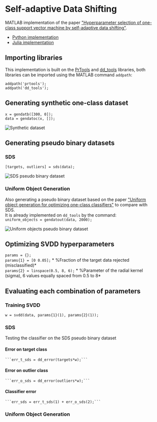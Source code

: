# Self-adaptive Data Shifting

MATLAB implementation of the paper ["Hyperparameter selection of one-class support vector machine by self-adaptive data shifting"](https://www.sciencedirect.com/science/article/pii/S0031320317303564).

* [Python implementation](https://github.com/bzantium/OCSVM-hyperparameter-selection)
* [Julia implementation](https://github.com/englhardt/SVDD.jl/blob/master/src/init_strategies/strategies_gamma.jl)

## Importing libraries

This implementation is built on the [PrTools](http://prtools.tudelft.nl/) and [dd_tools](https://www.tudelft.nl/ewi/over-de-faculteit/afdelingen/intelligent-systems/pattern-recognition-bioinformatics/pattern-recognition-laboratory/data-and-software/dd-tools/) libraries, both libraries can be imported using the MATLAB command ```addpath```:

```addpath('prtools');``` </br>
```addpath('dd_tools');```

## Generating synthetic one-class dataset
```x = gendatb([300, 0]);``` </br>
```data = gendatoc(x, []);```

![Synthetic dataset](/Figs/original.png)


## Generating pseudo binary datasets

### SDS
```[targets, outliers] = sds(data);```

![SDS pseudo binary dataset](/Figs/sds.png)

### Uniform Object Generation
Also generating a pseudo binary dataset based on the paper ["Uniform object generation for optimizing one-class classifiers"](https://dl.acm.org/doi/10.5555/944790.944809) to compare with SDS.<br/>
It is already implemented on ```dd_tools``` by the command:<br/>
```uniform_objects = gendatout(data, 2000);```

![Uniform objects pseudo binary dataset](/Figs/uo.png)


## Optimizing SVDD hyperparameters
```params = {};``` <br/>
```params{1} = [0 0.05];``` * %Fraction of the target data rejected (misclassified)* <br/>
```params{2} = linspace(0.5, 8, 6);``` * %Parameter of the radial kernel (sigma), 6 values equally spaced from 0.5 to 8* <br/>

## Evaluating each combination of parameters

### Training SVDD
```w = svdd(data, params{1}(1), params{2}(1));```

### SDS
Testing the classifier on the SDS pseudo binary dataset

#### Error on target class
	```err_t_sds = dd_error(targets*w);```

#### Error on outlier class
	```err_o_sds = dd_error(outliers*w);```

#### Classifier error
	```err_sds = err_t_sds(1) + err_o_sds(2);```


### Uniform Object Generation
